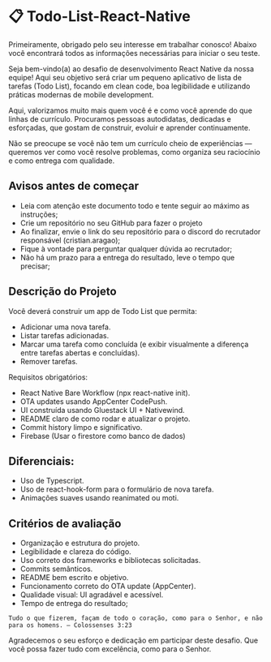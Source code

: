# 📋 Todo-List-React-Native

Primeiramente, obrigado pelo seu interesse em trabalhar conosco! Abaixo você encontrará todos as informações necessárias para iniciar o seu teste.

Seja bem-vindo(a) ao desafio de desenvolvimento React Native da nossa equipe!
Aqui seu objetivo será criar um pequeno aplicativo de lista de tarefas (Todo List), focando em clean code, boa legibilidade e utilizando práticas modernas de mobile development.

Aqui, valorizamos muito mais quem você é e como você aprende do que linhas de currículo. Procuramos pessoas autodidatas, dedicadas e esforçadas, que gostam de construir, evoluir e aprender continuamente.

Não se preocupe se você não tem um currículo cheio de experiências — queremos ver como você resolve problemas, como organiza seu raciocínio e como entrega com qualidade.

## Avisos antes de começar

- Leia com atenção este documento todo e tente seguir ao máximo as instruções;
- Crie um repositório no seu GitHub para fazer o projeto
- Ao finalizar, envie o link do seu repositório para o discord do recrutador responsável (cristian.aragao);
- Fique à vontade para perguntar qualquer dúvida ao recrutador;
- Não há um prazo para a entrega do resultado, leve o tempo que precisar;

## Descrição do Projeto

Você deverá construir um app de Todo List que permita:

- Adicionar uma nova tarefa.
- Listar tarefas adicionadas.
- Marcar uma tarefa como concluída (e exibir visualmente a diferença entre tarefas abertas e concluídas).
- Remover tarefas.

Requisitos obrigatórios:
- React Native Bare Workflow (npx react-native init).
- OTA updates usando AppCenter CodePush.
- UI construída usando Gluestack UI + Nativewind.
- README claro de como rodar e atualizar o projeto.
- Commit history limpo e significativo.
- Firebase (Usar o firestore como banco de dados)

## Diferenciais:
- Uso de Typescript.
- Uso de react-hook-form para o formulário de nova tarefa.
- Animações suaves usando reanimated ou moti.

## Critérios de avaliação

- Organização e estrutura do projeto.
- Legibilidade e clareza do código.
- Uso correto dos frameworks e bibliotecas solicitadas.
- Commits semânticos.
- README bem escrito e objetivo.
- Funcionamento correto do OTA update (AppCenter).
- Qualidade visual: UI agradável e acessível.
- Tempo de entrega do resultado;


```
Tudo o que fizerem, façam de todo o coração, como para o Senhor, e não para os homens. — Colossenses 3:23
```

Agradecemos o seu esforço e dedicação em participar deste desafio. Que você possa fazer tudo com excelência, como para o Senhor.


